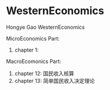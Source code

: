 # WesternEconomics
Hongye Gao WesternEconomics

MicroEconomics Part:
1. chapter 1: 

MacroEcomonics Part:
1. chapter 12: 国民收入核算
2. chapter 13: 简单国民收入决定理论
